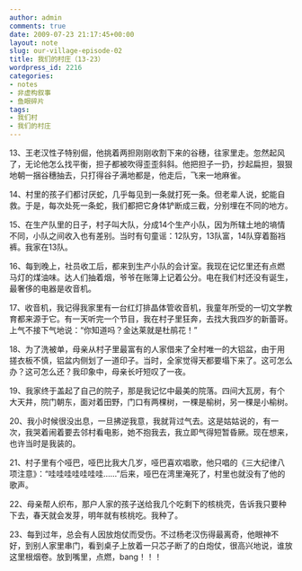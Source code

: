 ```yaml
---
author: admin
comments: true
date: 2009-07-23 21:17:45+00:00
layout: note
slug: our-village-episode-02
title: 我们的村庄（13-23）
wordpress_id: 2216
categories:
- notes
- 非虚构叙事
- 鱼眼碎片
tags:
- 我们村
- 我们的村庄
---
```


13、王老汉性子特别倔，他挑着两担刚刚收割下来的谷穗，往家里走。忽然起风了，无论他怎么找平衡，担子都被吹得歪歪斜斜。他把担子一扔，抄起扁担，狠狠地朝一捆谷穗抽去，只打得谷子满地都是，他走后，飞来一地麻雀。

14、村里的孩子们都讨厌蛇，几乎每见到一条就打死一条。但老辈人说，蛇能自救。于是，每次处死一条蛇，我们都把它身体铲断成三截，分别埋在不同的地方。

15、在生产队里的日子，村子叫大队，分成14个生产小队，因为所辖土地的墒情不同，小队之间收入也有差别。当时有句童谣：12队穷，13队富，14队穿着豁裆裤。我家在13队。 

16、每到晚上，社员收工后，都来到生产小队的会计室。我现在记忆里还有点燃马灯的煤油味。达人们抽着烟，爷爷在账簿上记着公分。电在我们村还没有诞生，最奢侈的电器是收音机。 

17、收音机，我记得我家里有一台红灯排晶体管收音机，我童年所受的一切文学教育都来源于它。有一天听完一个节目，我在村子里狂奔，去找大我四岁的新蕾哥。上气不接下气地说：“你知道吗？金达莱就是杜鹃花！”

18、为了洗被单，母亲从村子里最富有的人家借来了全村唯一的大铝盆，由于用搓衣板不慎，铝盆内侧划了一道印子。当时，全家觉得天都要塌下来了。这可怎么办？这可怎么还？我印象中，母亲长吁短叹了一夜。

19、我家终于盖起了自己的院子，那是我记忆中最美的院落。四间大瓦房，有个大天井，院门朝东，面对着田野，门口有两棵树，一棵是榆树，另一棵是小榆树。 

20、我小时候很没出息，一旦拂逆我意，我就背过气去。这是姑姑说的，有一次，我哭着闹着要去邻村看电影，她不抱我去，我立即气得短暂昏厥。现在想来，也许当时是我装的。

21、村子里有个哑巴，哑巴比我大几岁，哑巴喜欢唱歌，他只唱的《三大纪律八项注意》：“哇哇哇哇哇哇哇……”后来，哑巴在湾里淹死了，村里也就没有了他的歌声。

22、母亲帮人织布，那户人家的孩子送给我几个吃剩下的核桃壳，告诉我只要种下去，春天就会发芽，明年就有核桃吃。我种了。 

23、每到过年，总会有人因放炮仗而受伤。不过杨老汉伤得最离奇，他眼神不好，到别人家里串门，看到桌子上放着一只芯子断了的白炮仗，很高兴地说，谁放这里根烟卷。放到嘴里，点燃，bang！！！


